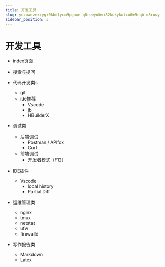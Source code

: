 ```yaml
---
title: 开发工具
slug: ynzowezexiygx0kbdlyco9pgnxe-q8ruwyobvi82kukykutco0e5nqb-q8ruwy
sidebar_position: 3
---
```



# 开发工具

- index页面
- 搜索与提问
- 代码开发类s
    - git
    - ide推荐
        - Vscode
        - jb
        - HBuilderX

- 调试类
    - 后端调试
        - Postman / APIfox
        - Curl
    - 前端调试
        - 开发者模式（F12）

- IDE插件
    - Vscode
        - local history
        - Partial Diff

- 运维管理类
    - nginx
    - tmux
    - netstat
    - ufw
    - firewalld

- 写作报告类
    - Markdown
    - Latex


